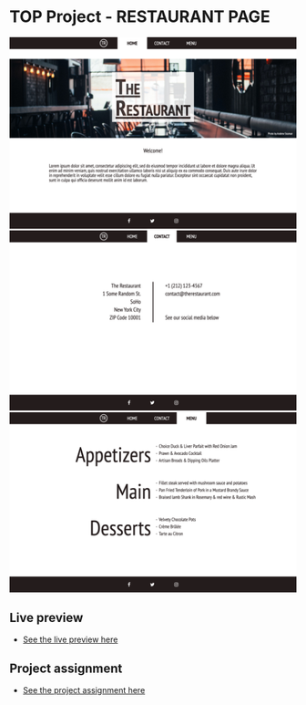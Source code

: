 # TOP Project - RESTAURANT PAGE
![](readme_content/example-home.png)
![](readme_content/example-contact.png)
![](readme_content/example-menu.png)

## Live preview
- [See the live preview here](https://e-motta.github.io/TOP-Project-RESTAURANT-PAGE/)

## Project assignment
- [See the project assignment here](https://www.theodinproject.com/lessons/node-path-javascript-restaurant-page)
